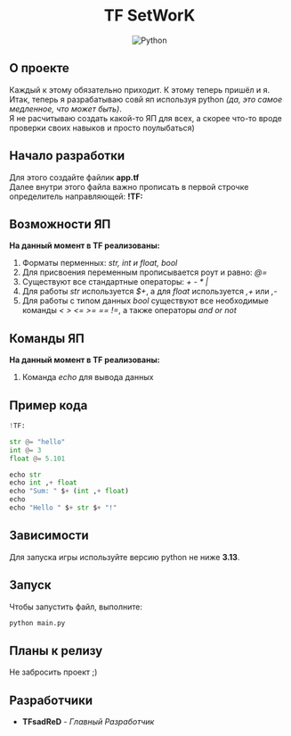 <div align="center">
<h1>TF SetWorK</h1>

![Python](https://img.shields.io/badge/Python-3.13+-blue)
</div>

## О проекте
Каждый к этому обязательно приходит. К этому теперь пришёл и я.<br>
Итак, теперь я разрабатываю совй яп используя python *(да, это самое медленное, что может быть)*.<br>
Я не расчитываю создать какой-то ЯП для всех, а скорее что-то вроде проверки своих навыков и просто поулыбаться)

## Начало разработки
Для этого создайте файлик **app.tf**<br>
Далее внутри этого файла важно прописать в первой строчке определитель направляющей: **!TF:**<br>

## Возможности ЯП
**На данный момент в TF реализованы:**<br>
1. Форматы перменных: *str, int и float, bool*
2. Для присвоения переменным прописывается роут и равно: *@=*
3. Существуют все стандартные операторы: *+ - * |*
4. Для работы *str* используется *$+*, а для *float* используется *,+* или *,-*
5. Для работы с типом данных *bool* существуют все необходимые команды *< > <= >= == !=*, а также операторы *and or not*

## Команды ЯП
**На данный момент в TF реализованы:**<br>
1. Команда *echo* для вывода данных

## Пример кода
```python
!TF:

str @= "hello"
int @= 3
float @= 5.101

echo str
echo int ,+ float
echo "Sum: " $+ (int ,+ float)
echo
echo "Hello " $+ str $+ "!"
```

## Зависимости
Для запуска игры используйте версию python не ниже **3.13**.

## Запуск
Чтобы запустить файл, выполните:
```sh
python main.py
```

## Планы к релизу
Не забросить проект ;)

## Разработчики
* **TFsadReD** - *Главный Разработчик*
